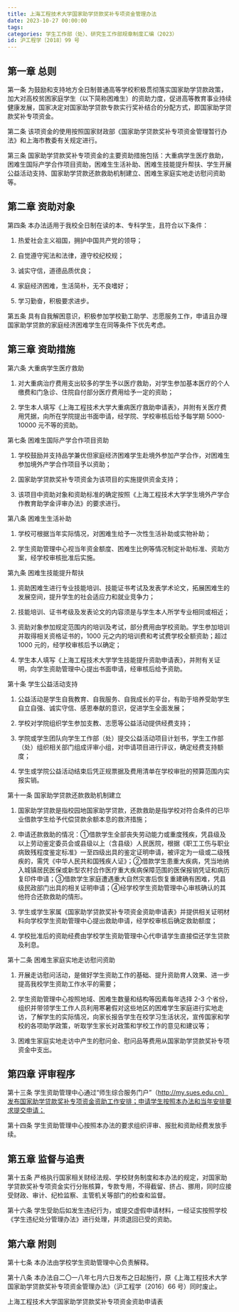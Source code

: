 ```yaml
---
title: 上海工程技术大学国家助学贷款奖补专项资金管理办法
date: 2023-10-27 00:00:00
tags: 
categories: 学生工作部（处）、研究生工作部规章制度汇编（2023）
id: 沪工程学〔2018〕99 号
---
```


## 第一章 总则

第一条 为鼓励和支持地方全日制普通高等学校积极贯彻落实国家助学贷款政策，加大对高校贫困家庭学生（以下简称困难生）的资助力度，促进高等教育事业持续健康发展，国家决定对国家助学贷款专款实行奖补结合的分配方式，即国家助学贷款奖补专项资金。

第二条 该项资金的使用按照国家财政部《国家助学贷款奖补专项资金管理暂行办法》和上海市教委有关规定进行。

第三条 国家助学贷款奖补专项资金的主要资助措施包括：大重病学生医疗救助，困难生国际产学合作项目资助，困难生生活补助、困难生技能提升帮扶、学生开展公益活动支持、国家助学贷款还款救助机制建立、困难生家庭实地走访慰问资助等。

## 第二章 资助对象

第四条 本办法适用于我校全日制在读的本、专科学生，且符合以下条件：

1. 热爱社会主义祖国，拥护中国共产党的领导；

2. 自觉遵守宪法和法律，遵守校纪校规；

3. 诚实守信，道德品质优良；

4. 家庭经济困难，生活简朴，无不良嗜好；

5. 学习勤奋，积极要求进步。

第五条 具有自我解困意识，积极参加学校勤工助学、志愿服务工作，申请且办理国家助学贷款的家庭经济困难学生在同等条件下优先考虑。

## 第三章 资助措施

第六条 大重病学生医疗救助

1. 对大重病治疗费用支出较多的学生予以医疗救助，对学生参加基本医疗的个人缴费和门急诊、住院自付部分医疗费用给予一定的资助；

2. 学生本人填写《上海工程技术大学大重病医疗救助申请表》，并附有关医疗费用凭据，向所在学院提出书面申请，经学院、学校审核后给予每学期 5000-10000 元不等的资助。

第七条 困难生国际产学合作项目资助

1. 学校鼓励并支持品学兼优但家庭经济困难学生赴境外参加产学合作，对困难生参加境外产学合作项目予以资助；

2. 国家助学贷款奖补专项资金为该项目的实施提供资金支持；

3. 该项目中资助对象和资助标准的确定按照《上海工程技术大学学生境外产学合作教育助学金评审办法》的要求进行。

第八条 困难生生活补助

1. 学校可根据当年实际情况，对困难生给予一次性生活补助或实物补助；

2. 学生资助管理中心视当年资金额度、困难生比例等情况制定补助标准、资助方案，经学校审核批准后实施。

第九条 困难生技能提升帮扶

1. 资助困难生进行专业技能培训、技能证书考试及发表学术论文，拓展困难生的发展空间，提升学生的社会适应力和就业竞争力；

2. 技能培训、证书考级及发表论文的内容须是与学生本人所学专业相同或相近；

3. 资助对象参加规定范围内的培训及考试，部分费用由学校资助。学生参加培训并取得相关资格证书的，1000 元之内的培训费和考试费学校全额资助；超过 1000 元的，经学校审核后予以确定；

4. 学生本人填写《上海工程技术大学学生技能提升资助申请表》，并附有关证明，向学生资助管理中心提出书面申请，经审核后给予资助。

第十条 学生公益活动支持

1. 公益活动是学生自我教育、自我服务、自我成长的平台，有助于培养受助学生自立自强、诚实守信、感恩奉献的意识，促进学生全面发展；

2. 学校对学院组织学生参加支教、志愿等公益活动提供经费支持；

3. 学院或学生团队向学生工作部（处）提交公益活动项目计划书，学生工作部（处）组织相关部门组成评审小组，对申请项目进行评议，确定经费支持额度；

4. 学生或学院公益活动结束后凭正规票据及费用清单在学校审批的预算范围内实报实销。

第十一条 国家助学贷款还款救助机制建立

1. 国家助学贷款是指校园地国家助学贷款，还款救助是指学校对符合条件的已毕业借款学生给予代偿贷款余额本息的救济措施；

2. 申请还款救助的情况：①借款学生全部丧失劳动能力或重度残疾，凭县级及以上劳动鉴定委员会或县级以上（含县级）人民医院，根据《职工工伤与职业病致残程度鉴定标准》一至四级出具的鉴定证明申请，被评定为一级或二级残疾的，需凭《中华人民共和国残疾人证》；②借款学生患重大疾病，凭当地纳入城镇居民医保或新型农村合作医疗重大疾病保障范围的医保报销凭证和病历复印件申请；③借款学生家庭遭遇重大自然灾害后恢复重建确有困难，凭县级民政部门出具的相关证明申请；④经学校学生资助管理中心审核确认的其他符合还款救助的情形。

3. 学生或学生家属《国家助学贷款奖补专项资金资助申请表》并提供相关证明材料向学校学生资助管理中心提出救助申请，经学校审核后确定救助额度；

4. 学校批准后的资助经费由学校学生资助管理中心代申请学生直接偿还学生贷款及利息。

第十二条 困难生家庭实地走访慰问资助

1. 开展走访慰问活动，是做好学生资助工作的基础、提升资助育人效果、进一步提高我校学生资助工作水平的需要；

2. 学生资助管理中心按照地域、困难生数量和结构等因素每年选择 2-3 个省份，组织并带领学生工作人员利用寒暑假对这些地区的困难学生家庭进行实地走访，了解学生的实际情况，向家长报告学生在校学习生活状况，宣传国家和学校的各项助学政策，听取学生家长对政策和学校工作的意见和建议等；

3. 困难生家庭实地走访中产生的慰问金、慰问品等费用从国家助学贷款奖补专项资金中支出。

## 第四章 评审程序

第十三条 学生资助管理中心通过“师生综合服务门户”（http://my.sues.edu.cn）发布国家助学贷款奖补专项资金资助工作安排；申请学生按照本办法和当年安排要求提交申请；

第十四条 学生资助管理中心按照本办法的要求组织评审、报批和资助经费发放手续。

## 第五章 监督与追责

第十五条 严格执行国家相关财经法规、学校财务制度和本办法的规定，对国家助学贷款奖补专项资金实行分账核算，专款专用，不得截留、挤占、挪用，同时应接受财政、审计、纪检监察、主管机关等部门的检查和监督。

第十六条 学生受助后如发生违纪行为，或提交虚假申请材料，一经证实按照学校《学生违纪处分管理办法》进行处理，并须退回已受的资助。

## 第六章 附则

第十七条 本办法由学校学生资助管理中心负责解释。

第十八条 本办法自二〇一八年七月六日发布之日起施行，原《上海工程技术大学国家助学贷款奖补专项资金管理办法》（沪工程学〔2016〕66 号）同时废止。

上海工程技术大学国家助学贷款奖补专项资金资助申请表